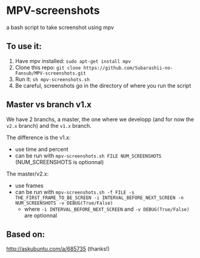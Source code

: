 # MPV-screenshots
a bash script to take screenshot using mpv

## To use it:

1. Have mpv installed: `sudo apt-get install mpv`
2. Clone this repo: `git clone https://github.com/Subarashii-no-Fansub/MPV-screenshots.git`
3. Run it: `sh mpv-screenshots.sh`
4. Be careful, screenshots go in the directory of where you run the script

## Master vs branch v1.x

We have 2 branchs, a master, the one where we developp (and for now the `v2.x` branch) and the `v1.x` branch.

The difference is the v1.x:

 - use time and percent
 - can be run with `mpv-screenshots.sh FILE NUM_SCREENSHOTS` (NUM_SCREENSHOTS is optionnal)

The master/v2.x:

 - use frames
 - can be run with `mpv-screenshots.sh -f FILE -s THE_FIRST_FRAME_TO_BE_SCREEN -i INTERVAL_BEFORE_NEXT_SCREEN -n NUM_SCREENSHOTS -v DEBUG(True/False)`
    - where `-i INTERVAL_BEFORE_NEXT_SCREEN` and `-v DEBUG(True/False)` are optionnal

## Based on:
http://askubuntu.com/a/685735 (thanks!)
